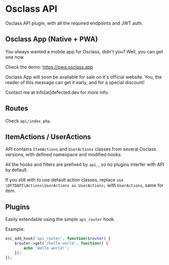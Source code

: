 # Osclass API

Osclass API plugin, with all the required endpoints and JWT auth.

## Osclass App (Native + PWA)

You always wanted a mobile app for Osclass, didn't you? Well, you can get one now.

Check the demo: https://pwa.osclass.app

Osclass App will soon be available for sale on it's official website. You, the reader of this message can get it early, and for a special discount!

Contact me at info[at]defected.dev for more info.

## Routes

Check `api/index.php`.

## ItemActions / UserActions

API contains `ItemActions` and `UserActions` classes from several Osclass versions, with defined namespace and modified hooks.

All the hooks and filters are prefixed by `api_`, so no plugins interfer with API by default.

If you still with to use default action classes, replace `use \DFTDAPI\Actions\UserActions as UserActions;` with `UserActions`, same for item.

## Plugins

Easily extendable using the simple `api_router` hook.

Example:

```php
osc_add_hook('api_router', function($router) {
    $router->get('/hello-world', function() {
        echo 'Hello world!';
    });
});
```
